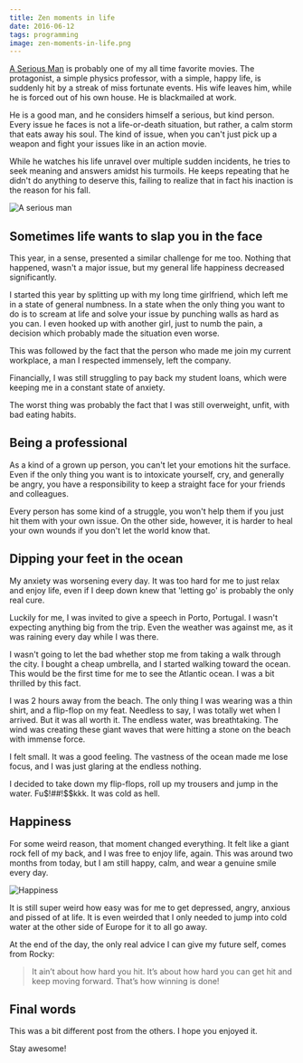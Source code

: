 ```yaml
---
title: Zen moments in life
date: 2016-06-12
tags: programming
image: zen-moments-in-life.png
---
```


[A Serious Man](http://www.imdb.com/title/tt1019452/) is probably one of my all
time favorite movies. The protagonist, a simple physics professor, with a
simple, happy life, is suddenly hit by a streak of miss fortunate events. His
wife leaves him, while he is forced out of his own house. He is blackmailed
at work.

He is a good man, and he considers himself a serious, but kind person. Every
issue he faces is not a life-or-death situation, but rather, a calm storm that
eats away his soul. The kind of issue, when you can't just pick up a weapon and
fight your issues like in an action movie.

While he watches his life unravel over multiple sudden incidents, he tries to
seek meaning and answers amidst his turmoils. He keeps repeating that he didn't
do anything to deserve this, failing to realize that in fact his inaction is
the reason for his fall.

![A serious man](images/zen/a-serious-man.jpg)

## Sometimes life wants to slap you in the face

This year, in a sense, presented a similar challenge for me too. Nothing that
happened, wasn't a major issue, but my general life happiness decreased
significantly.

I started this year by splitting up with my long time girlfriend, which left me
in a state of general numbness. In a state when the only thing you want to
do is to scream at life and solve your issue by punching walls as hard as you
can. I even hooked up with another girl, just to numb the pain, a decision
which probably made the situation even worse.

This was followed by the fact that the person who made me join my current
workplace, a man I respected immensely, left the company.

Financially, I was still struggling to pay back my student loans, which were
keeping me in a constant state of anxiety.

The worst thing was probably the fact that I was still overweight, unfit, with
bad eating habits.

## Being a professional

As a kind of a grown up person, you can't let your emotions hit the surface.
Even if the only thing you want is to intoxicate yourself, cry, and generally be
angry, you have a responsibility to keep a straight face for your friends and
colleagues.

Every person has some kind of a struggle, you won't help them if you just hit
them with your own issue. On the other side, however, it is harder to heal your
own wounds if you don't let the world know that.

## Dipping your feet in the ocean

My anxiety was worsening every day. It was too hard for me to just relax and
enjoy life, even if I deep down knew that 'letting go' is probably the only real
cure.

Luckily for me, I was invited to give a speech in Porto, Portugal. I wasn't
expecting anything big from the trip. Even the weather was against me, as it was
raining every day while I was there.

I wasn't going to let the bad whether stop me from taking a walk through the
city. I bought a cheap umbrella, and I started walking toward the ocean. This
would be the first time for me to see the Atlantic ocean. I was a bit thrilled
by this fact.

I was 2 hours away from the beach. The only thing I was wearing was a
thin shirt, and a flip-flop on my feat. Needless to say, I was totally wet when
I arrived. But it was all worth it. The endless water, was breathtaking. The
wind was creating these giant waves that were hitting a stone on the beach with
immense force.

I felt small. It was a good feeling. The vastness of the ocean made me lose
focus, and I was just glaring at the endless nothing.

I decided to take down my flip-flops, roll up my trousers and jump in the water.
Fu$!##!$$kkk. It was cold as hell.

## Happiness

For some weird reason, that moment changed everything. It felt like a giant rock
fell of my back, and I was free to enjoy life, again. This was around two months
from today, but I am still happy, calm, and wear a genuine smile every day.

![Happiness](images/zen/happiness.jpg)

It is still super weird how easy was for me to get depressed, angry, anxious
and pissed of at life. It is even weirded that I only needed to jump into cold
water at the other side of Europe for it to all go away.

At the end of the day, the only real advice I can give my future self, comes
from Rocky:

> It ain’t about how hard you hit. It’s about how hard you can get hit and keep
> moving forward. That’s how winning is done!

## Final words

This was a bit different post from the others. I hope you enjoyed it.

Stay awesome!
